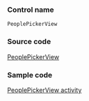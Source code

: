 ### Control name

`PeoplePickerView`

### Source code

[PeoplePickerView](https://github.com/OfficeDev/ui-fabric-android/blob/master/OfficeUIFabric/src/main/java/com/microsoft/officeuifabric/peoplepicker/PeoplePickerView.kt)

### Sample code

[PeoplePickerView activity](https://github.com/OfficeDev/ui-fabric-android/blob/master/OfficeUIFabric.Demo/src/main/java/com/microsoft/officeuifabricdemo/demos/PeoplePickerViewActivity.kt)
